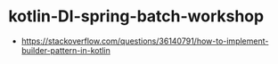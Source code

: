 # kotlin-DI-spring-batch-workshop

* https://stackoverflow.com/questions/36140791/how-to-implement-builder-pattern-in-kotlin
